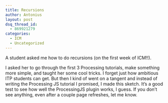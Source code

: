 ```yaml
---
title: Recursions
author: Antonius
layout: post
dsq_thread_id:
  - 869921279
categories:
  - ICM
  - Uncategorized
---
```

<p>A student asked me how to do recursions (on the first week of ICM!!).</p>
<p>I asked her to go through the first 3 Processing tutorials, make something more simple, and taught her some cool tricks. I forget just how ambitious ITP students can get. But then I kind of went on a tangent and instead of writing the Processing JS tutorial I promised, I made this sketch. It&#8217;s a good test to see how well the ProcessingJS plugin works, I guess. If you don&#8217;t see anything, even after a couple page refreshes, let me know.</p>
<p><script type="application/processing">
//Info: http://processingjs.org/reference
// Antonius Wiriadjaja http://antoni.us
// Made following Dan Shiffman's in-class demo, for Nature of Code
// Simple Recursion

String title = "Recursion Squares Demo";

// play button
Transport transport;

void setup() {
  size(640, 480);
  smooth();
  
  // play button
  transport = new Transport(title);
}

void app() {
  background(0);
  rectMode(CENTER);
  float angle = map(mouseX,0,width,-360,360*2);  
  pushMatrix();
  translate(width/2, height/2);
  rotate(radians(angle));
  float s = map(angle,-360,360*2,1.,10.);
  scale(s);
  drawSquare(0, 0, 300);
  popMatrix();
  
  transport.checkPaused();
}

void drawSquare(float x, float y, float diam) {
  noFill();
  stroke(255);
  rect(x, y, diam, diam);

  if (diam>8) { // exit condition
    drawSquare(x+diam*.5, y, diam*0.5);
        drawSquare(x-diam*.5, y, diam*0.5);
//    drawSquare(x, y+diam*.5, diam*0.5);
                drawSquare(x, y-diam*.5, diam*0.5);
  }
}

void draw() {
  if (transport.transportStop) {
    transport.stopDisplay();
  } 
  else if(transport.play) {
    app();
  }
  else if(transport.pause){
    transport.pauseDisplay();
  }
}

// Transport Controls class
class Transport {
  String t;
  PFont myFont = createFont("FFScala", 32);
  PFont stopFont = createFont("FFScala", 10);

  boolean clicked = false;
  boolean play = false;
  boolean pause = false;
  boolean transportStop = true;

  Transport(String _t) {
    t = _t;
  }

  void stopDisplay() {
    background(0);

    noStroke();

    fill(255);  
    textFont(myFont);
    text(t, width/20, height/10);
    //ellipse

    pushMatrix();
    translate(width/2, height/2);
    fill(200);
    ellipseMode(CENTER);
    ellipse(0, 0, width/2.5, width/2.5);

    fill(180);
    ellipseMode(CENTER);
    ellipse(0, 0, width/2.8, width/2.8);

    popMatrix();

    //triangle
    pushMatrix();
    translate(width/2+(width/28), height/2);
    if (intersects()) {
      fill(100);
    } 
    else {
      fill(150);
    }
    beginShape(TRIANGLES);
    vertex(-width/7, -height/7);
    vertex(-width/7, height/7);
    vertex(width/8, 0);
    endShape();
    popMatrix();
    if (mousePressed && intersects()) {
      transportStop=false;
      play=true;
      pause=false;
      background(0);
    }
  }
  
  void checkPaused(){
    
    rectMode(CORNER);
    noStroke();
    fill(255);
    rect(0,height-(height/8), height/8,height/8);
    
    textFont(stopFont);
    fill(0);
    text("STOP",(width/32),height-(height/16));

      if (mousePressed && intersectsPaused()) {
      transport.transportStop=true;
      transport.play=false;
      transport.pause=false;
      background(0);
    }
  }

  boolean intersects() {
    float distance = dist(mouseX, mouseY, width/2, height/2);
    if (distance<((width/2.5)/2)) {
      return true;
    } 
    else {
      return false;
    }
  }
  
    boolean intersectsPaused() {
    float distance = dist(mouseX, mouseY, 0, height);
    if (distance<((width/4.5)/2)) {
      return true;
    } 
    else {
      return false;
    }
  }
  
    void pauseDisplay() {

    noStroke();

    fill(255);  
    text(t, width/20, height/10);
    //ellipse

    pushMatrix();
    translate(width/2, height/2);
    fill(200);
    ellipseMode(CENTER);
    ellipse(0, 0, width/2.5, width/2.5);

    fill(180);
    ellipseMode(CENTER);
    ellipse(0, 0, width/2.8, width/2.8);

    popMatrix();

    //triangle
    pushMatrix();
    translate(width/2+(width/28), height/2);
    if (intersects()) {
      fill(100);
    } 
    else {
      fill(150);
    }
    beginShape(TRIANGLES);
    vertex(-width/7, -height/7);
    vertex(-width/7, height/7);
    vertex(width/8, 0);
    endShape();
    popMatrix();
    if (mousePressed && intersects()) {
      transportStop=false;
      play=true;
      pause=false;
      background(0);
    }
  }
}
</script></p>
